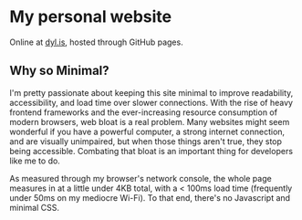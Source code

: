 # My personal website
Online at [dyl.is](https://dyl.is), hosted through GitHub pages.

## Why so Minimal?
I'm pretty passionate about keeping this site minimal to improve readability, accessibility, and load time over slower connections.
With the rise of heavy frontend frameworks and the ever-increasing resource consumption of modern browsers, web bloat is a real problem.
Many websites might seem wonderful if you have a powerful computer, a strong internet connection, and are visually unimpaired, but when those things aren't true, they stop being accessible.
Combating that bloat is an important thing for developers like me to do.

As measured through my browser's network console, the whole page measures in at a little under 4KB total, with a < 100ms load time (frequently under 50ms on my mediocre Wi-Fi).
To that end, there's no Javascript and minimal CSS.
